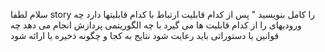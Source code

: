 سلام لطفا story را کامل بنویسید " پس از کدام قابلیت
ارتباط با کدام قابلیتها دارد
چه ورودیهای را از کدام قابلیت ها می گیرد
با چه الگوریتمی پردازش انجام می دهد
چه قوانین یا دستوراتی باید رعایت شود
نتایج به کجا و چگونه ذخیره یا ارائه شود
